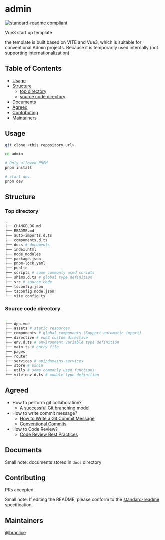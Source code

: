 # admin

[![standard-readme compliant](https://img.shields.io/badge/standard--readme-OK-green.svg?style=flat-square)](https://github.com/RichardLitt/standard-readme)

Vue3 start up template

the template is built based on VITE and Vue3, which is suitable for conventional Admin projects. Because it is temporarily used internally (not supporting internationalization)

## Table of Contents
- [Usage](#usage)
- [Structure](#structure)
    - [top directory](#top-directory)
    - [source code directory](#source-code-directory)
- [Documents](#documents)
- [Agreed](#agreed)
- [Contributing](#contributing)
- [Maintainers](#maintainers)

## Usage

```bash
git clone <this repository url>

cd admin

# Only allowed PNPM
pnpm install

# start dev
pnpm dev
```

## Structure
### Top directory
```bash
.
├── CHANGELOG.md
├── README.md
├── auto-imports.d.ts
├── components.d.ts
├── docs # documents
├── index.html
├── node_modules
├── package.json
├── pnpm-lock.yaml
├── public
├── scripts # some commonly used scripts
├── shims.d.ts # global type definition
├── src # source code
├── tsconfig.json
├── tsconfig.node.json
└── vite.config.ts
```
### Source code directory
```bash
.
├── App.vue
├── assets # static resources
├── components # global components (Support automatic import)
├── directive # vue3 custom directive
├── env.d.ts # environment variable type definition
├── main.ts # entry file
├── pages
├── router
├── services # api/domains-services
├── store # pinia
├── utils # some commonly used functions
└── vite-env.d.ts # module type definition
```

## Agreed
- How to perform git collaboration?
    - [A successful Git branching model](https://nvie.com/posts/a-successful-git-branching-model/)
- How to write commit message?
    - [How to Write a Git Commit Message](https://chris.beams.io/posts/git-commit/)
    - [Conventional Commits](https://www.conventionalcommits.org/en/v1.0.0/)
- How to Code Review?
    - [Code Review Best Practices](https://smartbear.com/learn/code-review/best-practices-for-peer-code-review/)

## Documents
Small note: documents stored in `docs` directory
## Contributing

PRs accepted.

Small note: If editing the README, please conform to the [standard-readme](https://github.com/RichardLitt/standard-readme) specification.

## Maintainers

[@branlice](https://github.com/branlice)
